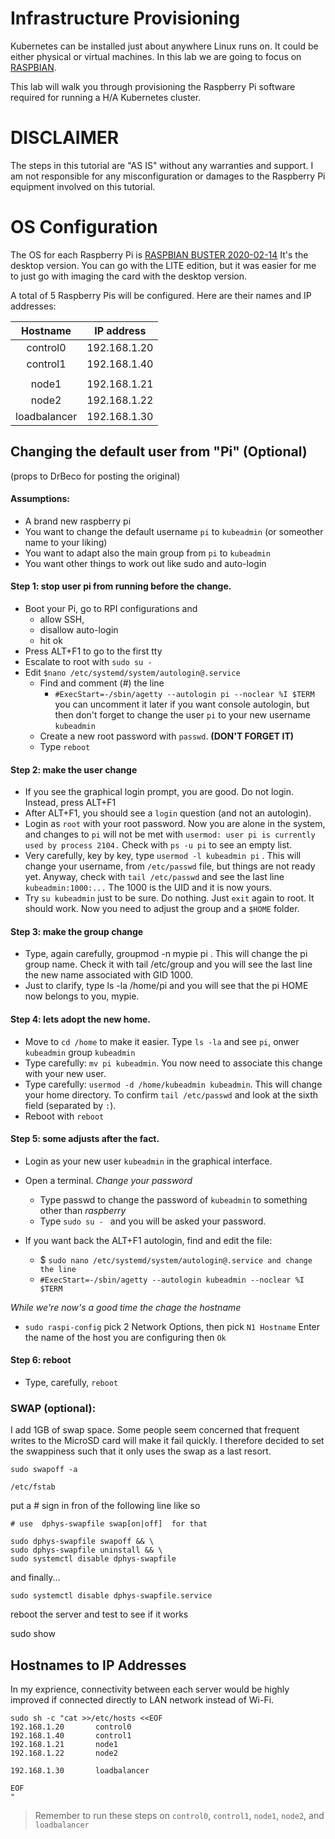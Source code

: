 # Infrastructure Provisioning

Kubernetes can be installed just about anywhere Linux runs on. It could be either physical or virtual machines. In this lab we are going to focus on [RASPBIAN](https://www.raspberrypi.org/downloads/raspbian/).

This lab will walk you through provisioning the Raspberry Pi software required for running a H/A Kubernetes cluster. 

# DISCLAIMER
The steps in this tutorial are "AS IS" without any warranties and support.
I am not responsible for any misconfiguration or damages to the Raspberry Pi equipment involved on this tutorial.


# OS Configuration

The OS for each Raspberry Pi is [RASPBIAN BUSTER 2020-02-14](https://downloads.raspberrypi.org/raspbian/images/raspbian-2020-02-14/2020-02-13-raspbian-buster.zip) It's the desktop version. You can go with the LITE edition, but it was easier for me to just go with imaging the card with the desktop version.

A total of 5 Raspberry Pis will be configured. Here are their names and IP addresses:

| Hostname    | IP address    |             
|:-----------:|:-------------:|              
| control0    | 192.168.1.20  |             
| control1    | 192.168.1.40  |
|             |               |
| node1       | 192.168.1.21  |
| node2       | 192.168.1.22  |
| loadbalancer| 192.168.1.30  |


## Changing the default user from "Pi" (Optional) 
(props to DrBeco for posting the original)
#### Assumptions:
* A brand new raspberry pi
* You want to change the default username ```pi``` to ```kubeadmin``` (or someother name to your liking)
* You want to adapt also the main group from ```pi``` to ```kubeadmin```
* You want other things to work out like sudo and auto-login
 
#### Step 1: stop user pi from running before the change.
* Boot your Pi, go to RPI configurations and
    * allow SSH,
    * disallow auto-login
    * hit ok
* Press ALT+F1 to go to the first tty
* Escalate to root with ```sudo su -```
* Edit ```$nano /etc/systemd/system/autologin@.service```
    * Find and comment (#) the line
        * ``` #ExecStart=-/sbin/agetty --autologin pi --noclear %I $TERM ```
        you can uncomment it later if you want console autologin, but then don't forget to change the user ```pi``` to your new username ```kubeadmin```
    * Create a new root password with ```passwd```. **(DON'T FORGET IT)**
    * Type ```reboot```
#### Step 2: make the user change
* If you see the graphical login prompt, you are good. Do not login. Instead, press ALT+F1 
* After ALT+F1, you should see a ```login``` question (and not an autologin).
* Login as ```root``` with your root password. Now you are alone in the system, and changes to ```pi``` will not be met with ```usermod: user pi is currently used by process 2104.``` Check with ```ps -u pi``` to see an empty list.
* Very carefully, key by key, type ```usermod -l kubeadmin pi``` . This will change your username, from ```/etc/passwd``` file, but things are not ready yet. Anyway, check with ```tail /etc/passwd``` and see the last line ```kubeadmin:1000:...``` The 1000 is the UID and it is now yours.
* Try ```su kubeadmin``` just to be sure. Do nothing. Just ```exit``` again to root. It should work. Now you need to adjust the group and a ```$HOME``` folder.
#### Step 3: make the group change
* Type, again carefully, groupmod -n mypie pi . This will change the pi group name. Check it with tail /etc/group and you will see the last line the new name associated with GID 1000.
* Just to clarify, type ls -la /home/pi and you will see that the pi HOME now belongs to you, mypie.
#### Step 4: lets adopt the new home.
* Move to ```cd /home``` to make it easier. Type ```ls -la``` and see ```pi```, onwer ```kubeadmin``` group ```kubeadmin```
* Type carefully: ```mv pi kubeadmin```. You now need to associate this change with your new user.
* Type carefully: ```usermod -d /home/kubeadmin kubeadmin```. This will change your home directory. To confirm ```tail /etc/passwd``` and look at the sixth field (separated by ```:```).
* Reboot with ```reboot```
#### Step 5: some adjusts after the fact.
* Login as your new user ```kubeadmin``` in the graphical interface.
* Open a terminal.
*Change your password*
  * Type passwd to change the password of ```kubeadmin``` to something other than *raspberry*
  * Type ```sudo su - ``` and you will be asked your password.

* If you want back the ALT+F1 autologin, find and edit the file:
    * $ ```sudo nano /etc/systemd/system/autologin@.service and change the line```
    * ```#ExecStart=-/sbin/agetty --autologin kubeadmin --noclear %I $TERM```

*While we're now's a good time the chage the hostname*
  * ```sudo raspi-config``` pick 2 Network Options, then pick ```N1 Hostname``` Enter the name of the host you are configuring then ```Ok```

#### Step 6: reboot
* Type, carefully, ```reboot```


### SWAP (optional):
I add 1GB of swap space.
Some people seem concerned that frequent writes to the MicroSD card will make it fail quickly. I therefore decided to set the swappiness such that it only uses the swap as a last resort.

```
sudo swapoff -a
```
```
/etc/fstab
```
put a # sign in fron of the following line like so
```
# use  dphys-swapfile swap[on|off]  for that
```

```
sudo dphys-swapfile swapoff && \
sudo dphys-swapfile uninstall && \
sudo systemctl disable dphys-swapfile
```
and finally...
```
sudo systemctl disable dphys-swapfile.service
```
reboot the server and test to see if it works

sudo show
## Hostnames to IP Addresses

In my exprience, connectivity between each server would be highly improved if connected directly to LAN network instead of Wi-Fi.

```
sudo sh -c "cat >>/etc/hosts <<EOF
192.168.1.20       control0
192.168.1.40       control1
192.168.1.21       node1
192.168.1.22       node2

192.168.1.30       loadbalancer

EOF
"
```

> Remember to run these steps on `control0`, `control1`, `node1`, `node2`, and `loadbalancer`

